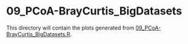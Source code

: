 # 09_PCoA-BrayCurtis_BigDatasets

This directory will contain the plots generated from [09_PCoA-BrayCurtis_BigDatasets.R](../../../scripts/analysis-combined/09_PCoA-BrayCurtis_BigDatasets.R).